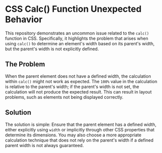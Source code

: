 # CSS Calc() Function Unexpected Behavior

This repository demonstrates an uncommon issue related to the `calc()` function in CSS. Specifically, it highlights the problem that arises when using `calc()` to determine an element's width based on its parent's width, but the parent's width is not explicitly defined.

## The Problem

When the parent element does not have a defined width, the calculation within `calc()` might not work as expected. The `100%` value in the calculation is relative to the parent's width; if the parent's width is not set, the calculation will not produce the expected result. This can result in layout problems, such as elements not being displayed correctly.

## Solution

The solution is simple: Ensure that the parent element has a defined width, either explicitly using `width` or implicitly through other CSS properties that determine its dimensions.  You may also choose a more appropriate calculation technique that does not rely on the parent's width if a defined parent width is not always guaranteed.